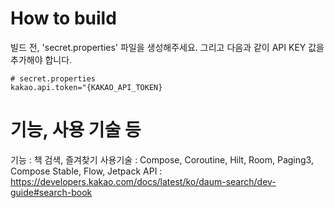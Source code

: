 # How to build #

빌드 전, 'secret.properties' 파일을 생성해주세요. 그리고 다음과 같이 API KEY 값을 추가해야 합니다.
```
# secret.properties
kakao.api.token="{KAKAO_API_TOKEN}
```

# 기능, 사용 기술 등 #
기능 : 책 검색, 즐겨찾기
사용기술 : Compose, Coroutine, Hilt, Room, Paging3, Compose Stable, Flow, Jetpack
API : https://developers.kakao.com/docs/latest/ko/daum-search/dev-guide#search-book
